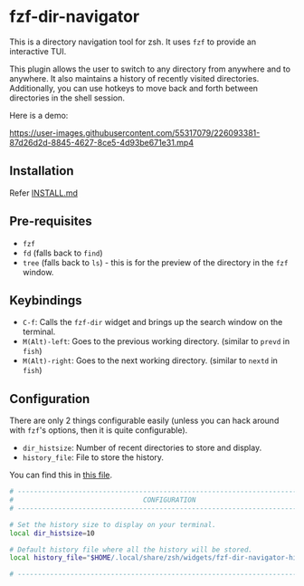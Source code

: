 # fzf-dir-navigator

This is a directory navigation tool for zsh. It uses `fzf` to provide an interactive TUI.

This plugin allows the user to switch to any directory from anywhere and to anywhere. It also maintains a history of recently visited directories. Additionally, you can use hotkeys to move back and forth between directories in the shell session.

Here is a demo:

https://user-images.githubusercontent.com/55317079/226093381-87d26d2d-8845-4627-8ce5-4d93be671e31.mp4

## Installation

Refer [INSTALL.md](https://www.github.com/KulkarniKaustubh/fzf-dir-navigator/blob/main/INSTALL.md)

## Pre-requisites

- `fzf`
- `fd` (falls back to `find`)
- `tree` (falls back to `ls`) - this is for the preview of the directory in the `fzf` window.

## Keybindings

- `C-f`: Calls the `fzf-dir` widget and brings up the search window on the terminal.
- `M(Alt)-left`: Goes to the previous working directory. (similar to `prevd` in `fish`)
- `M(Alt)-right`: Goes to the next working directory. (similar to `nextd` in `fish`)

## Configuration

There are only 2 things configurable easily (unless you can hack around with `fzf`'s options, then it is quite configurable).

- `dir_histsize`: Number of recent directories to store and display.
- `history_file`: File to store the history.

You can find this in [this file](https://www.github.com/KulkarniKaustubh/fzf-dir-navigator/blob/main/fzf-dir-navigator.zsh).

```sh
# ---------------------------------------------------------------------------
#                                CONFIGURATION                               
# ---------------------------------------------------------------------------

# Set the history size to display on your terminal.
local dir_histsize=10

# Default history file where all the history will be stored.
local history_file="$HOME/.local/share/zsh/widgets/fzf-dir-navigator-history"

# ----------------------------------------------------------------------------

